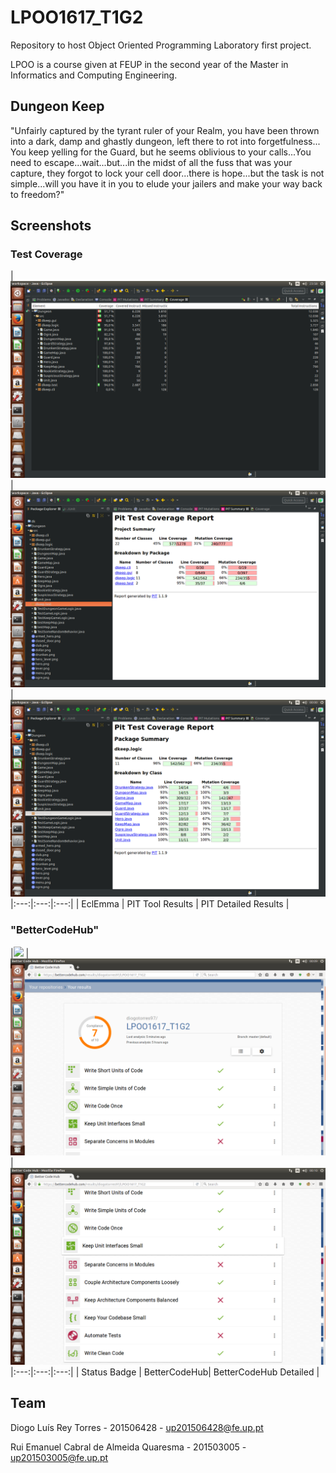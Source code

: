 # LPOO1617_T1G2
Repository to host Object Oriented Programming Laboratory first project.

LPOO is a course given at FEUP in the second year of the Master in Informatics and Computing Engineering.
 
## Dungeon Keep
"Unfairly captured by the tyrant ruler of your Realm, you have been thrown into a dark, damp and ghastly dungeon, left there to rot into forgetfulness... You keep yelling for the Guard, but he seems oblivious to your calls...You need to escape...wait...but...in the midst of all the fuss that was your capture, they forgot to lock your cell door...there is hope...but the task is not simple...will you have it in you to elude your jailers and make your way back to freedom?"

## Screenshots

### Test Coverage

|<img src="/res/Eclemma Coverage.png" width="512" heigth="512"> 
|<img src="/res/PIT Mutation Coverage.png" width="512" heigth="512">
|<img src="/res/PIT MUTATION Logic.png" width="512" heigth="512">
|:---:|:---:|:---:|
|  EclEmma | PIT Tool Results | PIT Detailed Results |


### "BetterCodeHub"
|<img src='https://bettercodehub.com/edge/badge/diogotorres97/LPOO1617_T1G2?token=0904237974da39ad53e22b89cdbb075ec70d08f6'>
| <img src="/res/BetterCodeHub.png" width="512" heigth="512"> 
| <img src="/res/BetterCodeHub detail.png" width="512" heigth="512">                                                         
|:---:|:---:|:---:|
| Status Badge | BetterCodeHub| BetterCodeHub Detailed |

## Team 

Diogo Luís Rey Torres  - 201506428 - up201506428@fe.up.pt

Rui Emanuel Cabral de Almeida Quaresma - 201503005  - up201503005@fe.up.pt
